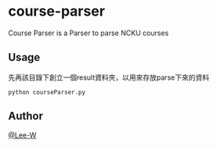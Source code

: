 course-parser
=============
Course Parser is a Parser to parse NCKU courses

Usage
---
先再該目錄下創立一個result資料夾，以用來存放parse下來的資料

```
python courseParser.py 
```

Author
---
[@Lee-W](https://www.facebook.com/clLeeW)
